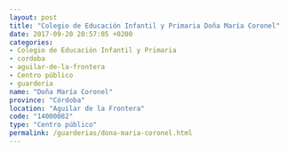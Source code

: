 ```yaml
---
layout: post
title: "Colegio de Educación Infantil y Primaria Doña María Coronel"
date: 2017-09-20 20:57:05 +0200
categories:
- Colegio de Educación Infantil y Primaria
- cordoba
- aguilar-de-la-frontera
- Centro público
- guarderia
name: "Doña María Coronel"
province: "Córdoba"
location: "Aguilar de la Frontera"
code: "14000082"
type: "Centro público"
permalink: /guarderias/dona-maria-coronel.html
---
```

